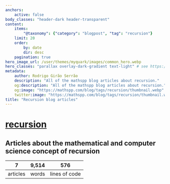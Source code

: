 ```yaml
---
anchors:
    active: false
body_classes: "header-dark header-transparent"
content:
    items:
        "@taxonomy": {"category": "blogpost", "tag": "recursion"}
    limit: 20
    order:
        by: date
        dir: desc
    pagination: true
hero_image_url: /user/themes/myquark/images/common_hero.webp
hero_classes: "parallax overlay-dark-gradient text-light" # see https://demo.getgrav.org/blog-skeleton/blog/hero-classes
metadata:
    author: Rodrigo Girão Serrão
    description: "All of the mathspp blog articles about recursion."
    og:description: "All of the mathspp blog articles about recursion."
    og:image: "https://mathspp.com/blog/tags/recursion/thumbnail.webp"
    twitter:image: "https://mathspp.com/blog/tags/recursion/thumbnail.webp"
title: "Recursion blog articles"
---
```


# <a href="/blog/tags/recursion" class="label label-primary tag-title">recursion</a>


## Articles about the mathematical and computer science concept of recursion



<table class="stats-table">
    <thead>
        <tr>
            <th style="text-align: center;">7</th>
            <th style="text-align: center;">9,514</th>
            <th style="text-align: center;">576</th>
        </tr>
    </thead>
    <tbody>
        <tr>
            <td style="text-align: center;">articles</td>
            <td style="text-align: center;">words</td>
            <td style="text-align: center;">lines of code</td>
        </tr>
    </tbody>
</table>